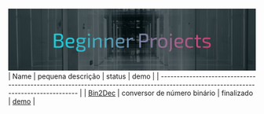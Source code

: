 ![cover beginner projects](/cover_bp.png)
| Name | pequena descrição | status | demo |
| ---------------------------------------------------------------------------------------------------------------------------------- |
| [Bin2Dec](https://github.com/edniltonmatos/desafios-beginner/tree/main/Bin2dDec) | conversor de número binário | finalizado | [demo](https://ednilton-matos-bin2dec.vercel.app/) |
